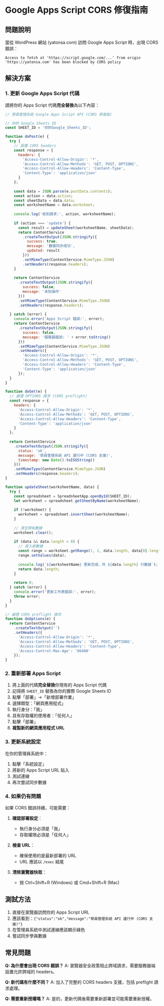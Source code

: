 # Google Apps Script CORS 修復指南

## 問題說明
當從 WordPress 網站 (yatonsa.com) 訪問 Google Apps Script 時，出現 CORS 錯誤：
```
Access to fetch at 'https://script.google.com/...' from origin 'https://yatonsa.com' has been blocked by CORS policy
```

## 解決方案

### 1. 更新 Google Apps Script 代碼

請將你的 Apps Script 代碼**完全替換**為以下內容：

```javascript
// 學員管理系統 Google Apps Script API (CORS 修復版)

// 你的 Google Sheets ID
const SHEET_ID = '你的Google_Sheets_ID';

function doPost(e) {
  try {
    // 設置 CORS headers
    const response = {
      headers: {
        'Access-Control-Allow-Origin': '*',
        'Access-Control-Allow-Methods': 'GET, POST, OPTIONS',
        'Access-Control-Allow-Headers': 'Content-Type',
        'Content-Type': 'application/json'
      }
    };
    
    const data = JSON.parse(e.postData.contents);
    const action = data.action;
    const sheetData = data.data;
    const worksheetName = data.worksheet;
    
    console.log('收到請求:', action, worksheetName);
    
    if (action === 'update') {
      const result = updateSheet(worksheetName, sheetData);
      return ContentService
        .createTextOutput(JSON.stringify({
          success: true,
          message: '數據同步成功',
          updated: result
        }))
        .setMimeType(ContentService.MimeType.JSON)
        .setHeaders(response.headers);
    }
    
    return ContentService
      .createTextOutput(JSON.stringify({
        success: false,
        message: '未知操作'
      }))
      .setMimeType(ContentService.MimeType.JSON)
      .setHeaders(response.headers);
      
  } catch (error) {
    console.error('Apps Script 錯誤:', error);
    return ContentService
      .createTextOutput(JSON.stringify({
        success: false,
        message: '服務器錯誤: ' + error.toString()
      }))
      .setMimeType(ContentService.MimeType.JSON)
      .setHeaders({
        'Access-Control-Allow-Origin': '*',
        'Access-Control-Allow-Methods': 'GET, POST, OPTIONS',
        'Access-Control-Allow-Headers': 'Content-Type',
        'Content-Type': 'application/json'
      });
  }
}

function doGet(e) {
  // 處理 OPTIONS 請求 (CORS preflight)
  const response = {
    headers: {
      'Access-Control-Allow-Origin': '*',
      'Access-Control-Allow-Methods': 'GET, POST, OPTIONS',
      'Access-Control-Allow-Headers': 'Content-Type',
      'Content-Type': 'application/json'
    }
  };
  
  return ContentService
    .createTextOutput(JSON.stringify({
      status: 'ok',
      message: '學員管理系統 API 運行中 (CORS 支援)',
      timestamp: new Date().toISOString()
    }))
    .setMimeType(ContentService.MimeType.JSON)
    .setHeaders(response.headers);
}

function updateSheet(worksheetName, data) {
  try {
    const spreadsheet = SpreadsheetApp.openById(SHEET_ID);
    let worksheet = spreadsheet.getSheetByName(worksheetName);
    
    if (!worksheet) {
      worksheet = spreadsheet.insertSheet(worksheetName);
    }
    
    // 清空現有數據
    worksheet.clear();
    
    if (data && data.length > 0) {
      // 寫入新數據
      const range = worksheet.getRange(1, 1, data.length, data[0].length);
      range.setValues(data);
      
      console.log(`${worksheetName} 更新完成，共 ${data.length} 行數據`);
      return data.length;
    }
    
    return 0;
  } catch (error) {
    console.error('更新工作表錯誤:', error);
    throw error;
  }
}

// 處理 CORS preflight 請求
function doOptions(e) {
  return ContentService
    .createTextOutput('')
    .setHeaders({
      'Access-Control-Allow-Origin': '*',
      'Access-Control-Allow-Methods': 'GET, POST, OPTIONS',
      'Access-Control-Allow-Headers': 'Content-Type',
      'Access-Control-Max-Age': '86400'
    });
}
```

### 2. 重新部署 Apps Script

1. 將上面的代碼**完全替換**你現有的 Apps Script 代碼
2. 記得將 `SHEET_ID` 替換為你的實際 Google Sheets ID
3. 點擊「部署」→「新增部署作業」
4. 選擇類型：「網頁應用程式」
5. 執行身分：「我」
6. 具有存取權的使用者：「任何人」
7. 點擊「部署」
8. **複製新的網頁應用程式 URL**

### 3. 更新系統設定

在你的管理員系統中：
1. 點擊「系統設定」
2. 將新的 Apps Script URL 貼入
3. 測試連線
4. 再次嘗試同步數據

### 4. 如果仍有問題

如果 CORS 錯誤持續，可能需要：

1. **確認部署設定**：
   - 執行身分必須是「我」
   - 存取權限必須是「任何人」

2. **檢查 URL**：
   - 確保使用的是最新部署的 URL
   - URL 應該以 `/exec` 結尾

3. **清除瀏覽器快取**：
   - 按 Ctrl+Shift+R (Windows) 或 Cmd+Shift+R (Mac)

## 測試方法

1. 直接在瀏覽器訪問你的 Apps Script URL
2. 應該看到：`{"status":"ok","message":"學員管理系統 API 運行中 (CORS 支援)"}`
3. 在管理員系統中測試連線應該顯示綠色
4. 嘗試同步學員數據

## 常見問題

**Q: 為什麼會出現 CORS 錯誤？**
A: 瀏覽器安全政策阻止跨域請求，需要服務器端設置允許跨域的 headers。

**Q: 新代碼有什麼不同？**
A: 加入了完整的 CORS headers 支援，包括 preflight 請求處理。

**Q: 需要重新授權嗎？**
A: 是的，更新代碼後需要重新部署並可能需要重新授權。 